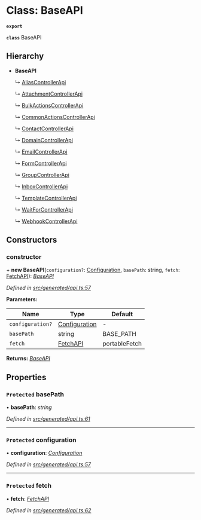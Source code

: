 # Class: BaseAPI

**`export`** 

**`class`** BaseAPI

## Hierarchy

* **BaseAPI**

  ↳ [AliasControllerApi](_generated_api_.aliascontrollerapi.md)

  ↳ [AttachmentControllerApi](_generated_api_.attachmentcontrollerapi.md)

  ↳ [BulkActionsControllerApi](_generated_api_.bulkactionscontrollerapi.md)

  ↳ [CommonActionsControllerApi](_generated_api_.commonactionscontrollerapi.md)

  ↳ [ContactControllerApi](_generated_api_.contactcontrollerapi.md)

  ↳ [DomainControllerApi](_generated_api_.domaincontrollerapi.md)

  ↳ [EmailControllerApi](_generated_api_.emailcontrollerapi.md)

  ↳ [FormControllerApi](_generated_api_.formcontrollerapi.md)

  ↳ [GroupControllerApi](_generated_api_.groupcontrollerapi.md)

  ↳ [InboxControllerApi](_generated_api_.inboxcontrollerapi.md)

  ↳ [TemplateControllerApi](_generated_api_.templatecontrollerapi.md)

  ↳ [WaitForControllerApi](_generated_api_.waitforcontrollerapi.md)

  ↳ [WebhookControllerApi](_generated_api_.webhookcontrollerapi.md)

## Constructors

###  constructor

\+ **new BaseAPI**(`configuration?`: [Configuration](_generated_configuration_.configuration.md), `basePath`: string, `fetch`: [FetchAPI](../interfaces/_generated_api_.fetchapi.md)): *[BaseAPI](_generated_api_.baseapi.md)*

*Defined in [src/generated/api.ts:57](https://github.com/mailslurp/mailslurp-client-ts-js/blob/6b83217/src/generated/api.ts#L57)*

**Parameters:**

Name | Type | Default |
------ | ------ | ------ |
`configuration?` | [Configuration](_generated_configuration_.configuration.md) | - |
`basePath` | string |  BASE_PATH |
`fetch` | [FetchAPI](../interfaces/_generated_api_.fetchapi.md) |  portableFetch |

**Returns:** *[BaseAPI](_generated_api_.baseapi.md)*

## Properties

### `Protected` basePath

• **basePath**: *string*

*Defined in [src/generated/api.ts:61](https://github.com/mailslurp/mailslurp-client-ts-js/blob/6b83217/src/generated/api.ts#L61)*

___

### `Protected` configuration

• **configuration**: *[Configuration](_generated_configuration_.configuration.md)*

*Defined in [src/generated/api.ts:57](https://github.com/mailslurp/mailslurp-client-ts-js/blob/6b83217/src/generated/api.ts#L57)*

___

### `Protected` fetch

• **fetch**: *[FetchAPI](../interfaces/_generated_api_.fetchapi.md)*

*Defined in [src/generated/api.ts:62](https://github.com/mailslurp/mailslurp-client-ts-js/blob/6b83217/src/generated/api.ts#L62)*
